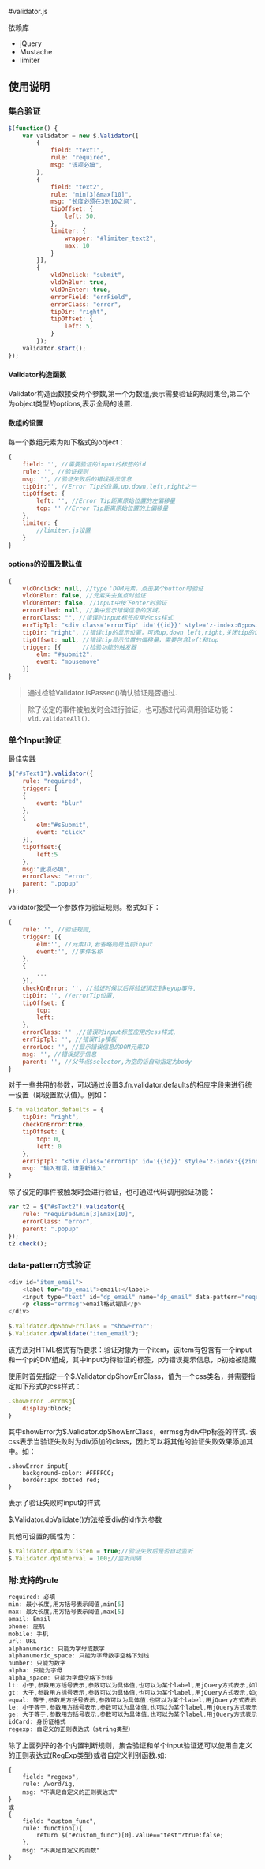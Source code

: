 #validator.js

依赖库

  - jQuery
  - Mustache
  - limiter

## 使用说明

### 集合验证
```js
$(function() {
    var validator = new $.Validator([
	    {
		    field: "text1",
			rule: "required",
			msg: "该项必填",
	    }, 
	    {
			field: "text2",
			rule: "min[3]&max[10]",
			msg: "长度必须在3到10之间",
			tipOffset: {
				left: 50,
	    	},
			limiter: {
				wrapper: "#limiter_text2",
				max: 10
			}
	    }], 
	    {
	      	vldOnclick: "submit",
			vldOnBlur: true,
			vldOnEnter: true,
			errorField: "errField",
			errorClass: "error",
			tipDir: "right",
			tipOffset: {
				left: 5,
		    } 
	    });
	validator.start();
});
```
#### Validator构造函数
Validator构造函数接受两个参数,第一个为数组,表示需要验证的规则集合,第二个为object类型的options,表示全局的设置.

#### 数组的设置
每一个数组元素为如下格式的object：
```js
{
	field: '', //需要验证的input的标签的id
	rule: '', //验证规则
	msg: '', //验证失败后的错误提示信息
	tipDir:'', //Error Tip的位置,up,down,left,right之一
	tipOffset: {
		left: '', //Error Tip距离原始位置的左偏移量
		top: '' //Error Tip距离原始位置的上偏移量
	},
	limiter: {
		//limiter.js设置
	}
}
```

#### options的设置及默认值
```js
{
	vldOnclick: null, //type：DOM元素，点击某个button时验证
	vldOnBlur: false, //元素失去焦点时验证
	vldOnEnter: false, //input中按下enter时验证
	errorFiled: null, //集中显示错误信息的区域。
	errorClass: "", //错误时input标签应用的css样式
	errTipTpl: "<div class='errorTip' id='{{id}}' style='z-index:0;position:absolute;'>{{message}}</div>", //错误Tip模板
	tipDir: "right", //错误tip的显示位置，可选up,down left,right,关闭tip的话设置为false
	tipOffset: null, //错误tip显示位置的偏移量，需要包含left和top
	trigger: [{      //检验功能的触发器
		elm: "#submit2",
		event: "mousemove"
	}]
}
```

> 通过检验Validator.isPassed()确认验证是否通过.

> 除了设定的事件被触发时会进行验证，也可通过代码调用验证功能：`vld.validateAll()`.

### 单个Input验证

最佳实践

```js
$("#sText1").validator({
    rule: "required",
    trigger: [
    {
        event: "blur"
    },
    {
        elm:"#sSubmit",
        event: "click"
    }],
    tipOffset:{
        left:5
    },
    msg:"此项必填",
    errorClass: "error",
    parent: ".popup"
});
```
validator接受一个参数作为验证规则。格式如下：

```js
{
    rule: '', //验证规则,
    trigger: [{
        elm:'', //元素ID,若省略则是当前input
        event:'', //事件名称
    },
    {
        ...
    }],
    checkOnError: '', //验证时候以后将验证绑定到keyup事件,
    tipDir: '', //errorTip位置,
    tipOffset: {
        top:
        left:
    },
    errorClass: '' ,//错误时input标签应用的css样式,
    errTipTpl: '', //错误Tip模板
    errorLoc: '', //显示错误信息的DOM元素ID
    msg: '', //错误提示信息
    parent: '', //父节点$selector,为空的话自动指定为body
}
```

对于一些共用的参数，可以通过设置$.fn.validator.defaults的相应字段来进行统一设置（即设置默认值）。例如：
```js
$.fn.validator.defaults = {
    tipDir: "right",
    checkOnError:true,
    tipOffset: {
        top: 0,
        left: 0
    },
    errTipTpl: "<div class='errorTip' id='{{id}}' style='z-index:{{zindex}};position:absolute;'>{{message}}</div>",
    msg: "输入有误，请重新输入"
}
```

除了设定的事件被触发时会进行验证，也可通过代码调用验证功能：
```js
var t2 = $("#sText2").validator({
    rule: "required&min[3]&max[10]",
    errorClass: "error",
    parent: ".popup"
});
t2.check();
```

### data-pattern方式验证
```js
<div id="item_email">
	<label for="dp_email">email:</label>
	<input type="text" id="dp_email" name="dp_email" data-pattern="required&email"/>
	<p class="errmsg">email格式错误</p>
</div>
	
$.Validator.dpShowErrClass = "showError";
$.Validator.dpValidate("item_email");
```

该方法对HTML格式有所要求：验证对象为一个item，该item有包含有一个input和一个p的DIV组成，其中input为待验证的标签，p为错误提示信息，p初始被隐藏

使用时首先指定一个$.Validator.dpShowErrClass，值为一个css类名，并需要指定如下形式的css样式：
```js
.showError .errmsg{
	display:block;
}
```
其中showError为$.Validator.dpShowErrClass，errmsg为div中p标签的样式.
该css表示当验证失败时为div添加的class，因此可以将其他的验证失败效果添加其中。如：
```
.showError input{
	background-color: #FFFFCC;
	border:1px dotted red;
}
```
表示了验证失败时input的样式

$.Validator.dpValidate()方法接受div的id作为参数

其他可设置的属性为：
```js
$.Validator.dpAutoListen = true;//验证失败后是否自动监听
$.Validator.dpInterval = 100;//监听间隔
```

### 附:支持的rule
```js
required: 必填
min: 最小长度,用方括号表示阈值,min[5]
max: 最大长度,用方括号表示阈值,max[5]
email: Email
phone: 座机
mobile: 手机
url: URL
alphanumeric: 只能为字母或数字
alphanumeric_space: 只能为字母数字空格下划线
number: 只能为数字
alpha: 只能为字母
alpha_space: 只能为字母空格下划线
lt: 小于,参数用方括号表示,参数可以为具体值,也可以为某个label,用jQuery方式表示,如lt[5],lt[#text1]
gt: 大于,参数用方括号表示,参数可以为具体值,也可以为某个label,用jQuery方式表示,如gt[5],gt[#text1]
equal: 等于,参数用方括号表示,参数可以为具体值,也可以为某个label,用jQuery方式表示,如equal[5],equal[#text1]
le: 小于等于,参数用方括号表示,参数可以为具体值,也可以为某个label,用jQuery方式表示,如le[5],le[#text1]
ge: 大于等于,参数用方括号表示,参数可以为具体值,也可以为某个label,用jQuery方式表示,如ge[5],ge[#text1]
idCard: 身份证格式
regexp: 自定义的正则表达式（string类型）
```
除了上面列举的各个内置判断规则，集合验证和单个input验证还可以使用自定义的正则表达式(RegExp类型)或者自定义判别函数.如:
```
{
    field: "regexp",
    rule: /word/ig,
    msg: "不满足自定义的正则表达式"
}
或
{
    field: "custom_func",
    rule: function(){
        return $("#custom_func")[0].value=="test"?true:false;
    },
    msg: "不满足自定义的函数"
}
```